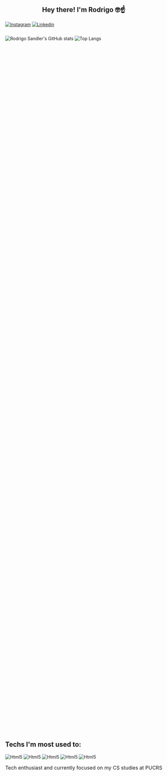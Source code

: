 <div align="center">
  <h2>Hey there! I'm Rodrigo 🤓☝️</h2>
</div>

[![Instagram](https://img.shields.io/badge/Instagram-E4405F?style=for-the-badge&logo=instagram&logoColor=white)](https://www.instagram.com/rodrigosandler_/)
[![Linkedin](https://img.shields.io/badge/LinkedIn-0077B5?style=for-the-badge&logo=linkedin&logoColor=white)](https://www.linkedin.com/in/rodrigo-sandler-1945a9220/)

<div align="start">
  <div style="height: 160em; display: inline-block;">

![Rodrigo Sandler's GitHub stats](https://github-readme-stats.vercel.app/api?username=SandlerRodrigo&show_icons=true&theme=tokyonight)
  </div>
  <div style="height: 160em;; display: inline-block;">
    
![Top Langs](https://github-readme-stats.vercel.app/api/top-langs/?username=SandlerRodrigo&layout=compact&theme=tokyonight)
  </div>
</div>

## Techs I'm most used to: 

<div style="display: inline-block">
    <img align="center" alt="Html5" src="https://img.shields.io/badge/Java-ED8B00?style=for-the-badge&logo=openjdk&logoColor=white"/>
    <img align="center" alt="Html5" src="https://img.shields.io/badge/C-00599C?style=for-the-badge&logo=c&logoColor=white"/>
    <img align="center" alt="Html5" src="https://img.shields.io/badge/JavaScript-F7DF1E?style=for-the-badge&logo=javascript&logoColor=black"/>
    <img align="center" alt="Html5" src="https://img.shields.io/badge/HTML5-E34F26?style=for-the-badge&logo=html5&logoColor=white"/>
    <img align="center" alt="Html5" src="https://img.shields.io/badge/CSS3-1572B6?style=for-the-badge&logo=css3&logoColor=white"/>
    
</div>

<br/>

<p style="font-size: 12pt;">Tech enthusiast and currently focused on my CS studies at PUCRS</p>
